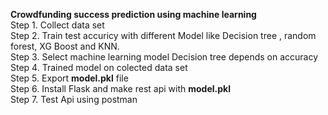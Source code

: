 **Crowdfunding success prediction using machine learning**\
Step 1. Collect data set\
Step 2. Train test accuricy with different Model like Decision tree , random forest, XG Boost and KNN.\
Step 3. Select machine learning model Decision tree depends on accuracy\
Step 4. Trained model on colected data set\
Step 5. Export **model.pkl** file \
Step 6. Install Flask and make rest api with **model.pkl**\
Step 7. Test Api using postman
